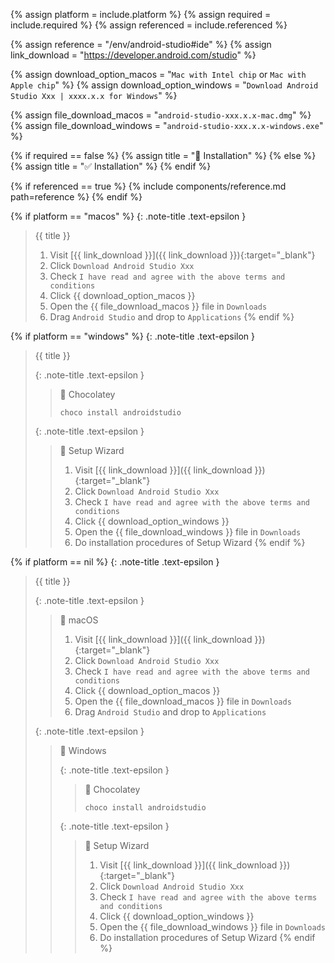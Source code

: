 <!-- LOCATION -->
<!-- _includes/components/android-studio/ -->

<!-- INCLUDE -->
<!-- components/android-studio/ide-installation.md -->

<!-- VARIABLES -->
<!-- platform:      [macos, windows], default to ALL -->
<!-- required:      [true, false], default to true -->
<!-- referenced:    [true, false], default to false -->


<!-- READ VARIABLES -->
{% assign platform   = include.platform %}
{% assign required   = include.required %}
{% assign referenced = include.referenced %}


<!-- ASSIGN CONSTANTS -->
{% assign reference      = "/env/android-studio#ide" %}
{% assign link_download  = "https://developer.android.com/studio" %}

{% assign download_option_macos   = "`Mac with Intel chip` or `Mac with Apple chip`" %}
{% assign download_option_windows = "`Download Android Studio Xxx | xxxx.x.x for Windows`" %}

{% assign file_download_macos   = "`android-studio-xxx.x.x-mac.dmg`" %}
{% assign file_download_windows = "`android-studio-xxx.x.x-windows.exe`" %}


<!-- DECIDE TO DISPLAY THE NECESSITY OF THE INSTALLATION -->
{% if required == false %}
    {% assign title = "🔲 Installation" %}
{% else %}
    {% assign title = "✅ Installation" %}
{% endif %}


<!-- DECIDE TO DISPLAY THE LINK OF THIS COMPONENT -->
{% if referenced == true %}
{% include components/reference.md path=reference %}
{% endif %}


<!-- MAIN CONTENT -->
<!-- MACOS -->
{% if platform == "macos" %}
{: .note-title .text-epsilon }
> {{ title }}
>
> 1. Visit [{{ link_download }}]({{ link_download }}){:target="\_blank"}
> 2. Click `Download Android Studio Xxx`
> 3. Check `I have read and agree with the above terms and conditions`
> 4. Click {{ download_option_macos }}
> 5. Open the {{ file_download_macos }} file in `Downloads`
> 6. Drag `Android Studio` and drop to `Applications`
{% endif %}

<!-- WINDOWS -->
{% if platform == "windows" %}
{: .note-title .text-epsilon }
> {{ title }}
>
> {: .note-title .text-epsilon }
>> 🔘 Chocolatey
>>
>> ```shell
>> choco install androidstudio
>> ```
>
> {: .note-title .text-epsilon }
>> 🔘 Setup Wizard
>>
>> 1. Visit [{{ link_download }}]({{ link_download }}){:target="\_blank"}
>> 2. Click `Download Android Studio Xxx`
>> 3. Check `I have read and agree with the above terms and conditions`
>> 4. Click {{ download_option_windows }}
>> 5. Open the {{ file_download_windows }} file in `Downloads`
>> 6. Do installation procedures of Setup Wizard
{% endif %}

<!-- ALL -->
{% if platform == nil %}
{: .note-title .text-epsilon }
> {{ title }}
>
> {: .note-title .text-epsilon }
>> 🔘 macOS
>> 
>> 1. Visit [{{ link_download }}]({{ link_download }}){:target="\_blank"}
>> 2. Click `Download Android Studio Xxx`
>> 3. Check `I have read and agree with the above terms and conditions`
>> 4. Click {{ download_option_macos }}
>> 5. Open the {{ file_download_macos }} file in `Downloads`
>> 6. Drag `Android Studio` and drop to `Applications`
>
> {: .note-title .text-epsilon }
>> 🔘 Windows
>> 
>> {: .note-title .text-epsilon }
>>> 🔘 Chocolatey
>>>
>>> ```shell
>>> choco install androidstudio
>>> ```
>>
>> {: .note-title .text-epsilon }
>>> 🔘 Setup Wizard
>>>
>>> 1. Visit [{{ link_download }}]({{ link_download }}){:target="\_blank"}
>>> 2. Click `Download Android Studio Xxx`
>>> 3. Check `I have read and agree with the above terms and conditions`
>>> 4. Click {{ download_option_windows }}
>>> 5. Open the {{ file_download_windows }} file in `Downloads`
>>> 6. Do installation procedures of Setup Wizard
{% endif %}
